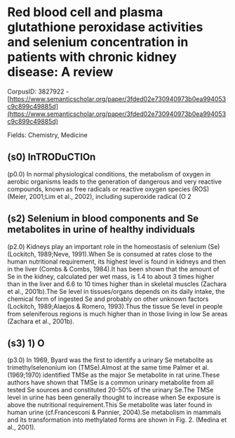 # Red blood cell and plasma glutathione peroxidase activities and selenium concentration in patients with chronic kidney disease: A review

CorpusID: 3827922 - [https://www.semanticscholar.org/paper/3fded02e730940973b0ea994053c9c899c49885d](https://www.semanticscholar.org/paper/3fded02e730940973b0ea994053c9c899c49885d)

Fields: Chemistry, Medicine

## (s0) InTRODuCTIOn
(p0.0) In normal physiological conditions, the metabolism of oxygen in aerobic organisms leads to the generation of dangerous and very reactive compounds, known as free radicals or reactive oxygen species (ROS) (Meier, 2001;Lim et al., 2002), including superoxide radical (O 2
## (s2) Selenium in blood components and Se metabolites in urine of healthy individuals
(p2.0) Kidneys play an important role in the homeostasis of selenium (Se) (Lockitch, 1989;Neve, 1991).When Se is consumed at rates close to the human nutritional requirement, its highest level is found in kidneys and then in the liver (Combs & Combs, 1984).It has been shown that the amount of Se in the kidney, calculated per wet mass, is 1.4 to about 3 times higher than in the liver and 6.6 to 10 times higher than in skeletal muscles (Zachara et al., 2001b).The Se level in tissues/organs depends on its daily intake, the chemical form of ingested Se and probably on other unknown factors (Lockitch, 1989;Alaejos & Romero, 1993).Thus the tissue Se level in people from seleniferous regions is much higher than in those living in low Se areas (Zachara et al., 2001b).
## (s3) 1) O
(p3.0) In 1969, Byard was the first to identify a urinary Se metabolite as trimethylselenonium ion (TMSe).Almost at the same time Palmer et al. (1969;1970) identified TMSe as the major Se metabolite in rat urine.These authors have shown that TMSe is a common urinary metabolite from all tested Se sources and constituted 20-50% of the urinary Se.The TMSe level in urine has been generally thought to increase when Se exposure is above the nutritional requirement.This Se metabolite was later found in human urine (cf.Francesconi & Pannier, 2004).Se metabolism in mammals and its transformation into methylated forms are shown in Fig. 2. (Medina et al., 2001).
